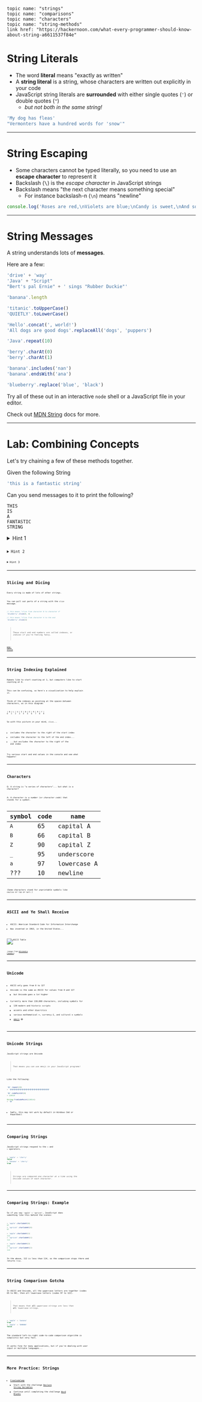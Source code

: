     topic name: "strings"
    topic name: "comparisons"
    topic name: "characters"
    topic name: "string-methods"
    link href: "https://hackernoon.com/what-every-programmer-should-know-about-string-a6611537f84e"

# String Literals

* The word **literal** means "exactly as written" 
* A **string literal** is a string, whose characters are written out explicitly in your code
* JavaScript string literals are **surrounded** with either single quotes (`'`) or double quotes (`"`)
  * *but not both in the same string!*

```js
'My dog has fleas'
"Vermonters have a hundred words for 'snow'"
```

---

# String Escaping

* Some characters cannot be typed literally, so you need to use an **escape character** to represent it
* Backslash (<kbd>\\</kbd>) is the *escape character* in JavaScript strings
* Backslash means "the next character means something special"
  * For instance backslash-n (`\n`) means "newline"

```js
console.log('Roses are red,\nViolets are blue;\nCandy is sweet,\nAnd so are you.')
```

---

# String Messages

A string understands lots of **messages**.

Here are a few:

```js
'drive' + 'way'
'Java' + "Script"
"Bert's pal Ernie" + ' sings "Rubber Duckie"'

'banana'.length

'titanic'.toUpperCase()
'QUIETLY'.toLowerCase()

'Hello'.concat(', world!')
'All dogs are good dogs'.replaceAll('dogs', 'puppers')

'Java'.repeat(10)

'berry'.charAt(0)
'berry'.charAt(1)

'banana'.includes('nan')
'banana'.endsWith('ana')

'blueberry'.replace('blue', 'black')
```

Try all of these out in an interactive `node` shell or a JavaScript file in your editor.

Check out [MDN String](https://developer.mozilla.org/en-US/docs/Web/JavaScript/Reference/Global_Objects/String) docs for more.

---

# Lab: Combining Concepts

Let's try chaining a few of these methods together.

Given the following String

```js
'this is a fantastic string'
```

Can you send messages to it to print the following?

```
THIS
IS
A
FANTASTIC
STRING
```

<details>
<summary>Hint 1</summary>

<div>
You can chain multiple methods off of each other by calling them one after another. e.g.

<pre><code class="language-javascript">"Hello".repeat(3).toUpperCase()<code></pre>

</div>
</details>

<details>
<summary>Hint 2</summary>

<div>

There is a message that can substitute all the `subString` values in a string with the `newValue`.

<pre><code class="language-javascript">.replaceAll(subString, newValue)<code></pre>

</div>
</details>

<details>
<summary>Hint 3</summary>

<div>

The newline character can be used to create line breaks.
<pre><code class="language-javascript">'\n'<code></pre>

</div>
</details>

---

# Slicing and Dicing

Every string is made of lots of other strings.

You can pull out parts of a string with the `slice` message.

```js
// this means "slice from character 0 to character 4"
'blueberry'.slice(0, 4) 

// this means "slice from character 4 to the end
'blueberry'.slice(4)
```

> These start and end numbers are called *indexes*, or *indices* if you're feeling fancy.

[MDN: slice](https://developer.mozilla.org/en-US/docs/Web/JavaScript/Reference/Global_Objects/String/slice)

---

# String Indexing Explained

Humans like to start counting at 1, but computers like to start counting at 0.

This can be confusing, so here's a visualization to help explain it.

Think of the indexes as pointing at the *spaces between* characters, as in this diagram:

    | B | L | U | E | B | E | R | R | Y |
    0   1   2   3   4   5   6   7   8   9
     
So with this picture in your mind, `slice`...
  
   * includes the character to the *right* of the start index
   * includes the character to the *left* of the end index...
   * ...but *excludes* the character to the *right* of the end index

Try various start and end values in the console and see what happens!

---

# Characters

Q: A string is "a series of characters"... but what is a character?

A: A character is a *number* (or *character code*) that stands for a *symbol*.

|symbol|code|name|
|---|---|---|
| `A` | 65 | capital A |
| `B` | 66 | capital B |
| `Z` | 90 | capital Z |
| `_` | 95 | underscore |
| `a` | 97 | lowercase A |
| ??? | 10 | newline |

(Some characters stand for *unprintable* symbols like `newline` or `tab` or `bell`.)

---

# ASCII and Ye Shall Receive

* ASCII: American Standard Code for Information Interchange
* Was invented in 1963, in the United States...

![ASCII Table](/images/ASCII-Table-wide.svg)

<small>(image from [Wikimedia Commons](https://commons.wikimedia.org/wiki/File:ASCII-Table-wide.svg))</small>

---

# Unicode

* ASCII only goes from 0 to 127
* Unicode is the same as ASCII for values from 0 and 127
    * but Unicode goes a *lot* higher
* Currently more than 130,000 characters, including symbols for
  * 139 modern and historic scripts
  * accents and other diacritics
  * various mathematical ∞, currency £, and cultural ☮ symbols
  * [emoji](https://en.wikipedia.org/wiki/Emoji) 😂

---
  
# Unicode Strings

JavaScript strings are Unicode

> That means you can use emoji in your JavaScript programs!

Like the following:

```js
'😂'.repeat(20)
> '😂😂😂😂😂😂😂😂😂😂😂😂😂😂😂😂😂😂😂😂'

'😂'.codePointAt(0)
> 128514

String.fromCodePoint(128514)
> '😂'
```

 * Sadly, this *may* not work by default in Windows Cmd or PowerShell

---

# Comparing Strings

JavaScript strings respond to the `<` and `>` operators.

```js
> 'apple' > 'cherry'
false
> 'banana' < 'cherry'
true
```

> Strings are compared *one character at a time* using the *Unicode values* of each character.

---

# Comparing Strings: Example

So if you say `'apple' < 'apricot'`, JavaScript does something like this behind the scenes:

```js
> 'apple'.charCodeAt(0)
97
> 'apricot'.charCodeAt(0)
97

> 'apple'.charCodeAt(1)
112
> 'apricot'.charCodeAt(1)
112

> 'apple'.charCodeAt(2)
112
> 'apricot'.charCodeAt(2)
114
```

In the above, 112 is less than 114, so the comparison stops there and returns `true`.

---

# String Comparison Gotcha

In ASCII and Unicode, all the uppercase letters are together (codes 65 to 90), then all lowercase letters (codes 97 to 122).

> That means that **all** uppercase strings are less than **all** lowercase strings.

```js
> 'apple' < 'banana'
true
> 'apple' < 'BANANA'
false
```

The standard left-to-right code-to-code comparison algorithm is simplistic but very fast.

It works fine for many applications, but if you're dealing with user input or multiple languages...

---

# More Practice: Strings

* [FreeCodeCamp](https://learn.freecodecamp.org/javascript-algorithms-and-data-structures)
    - Start with the challenge [Declare String Variables](https://learn.freecodecamp.org/javascript-algorithms-and-data-structures/basic-javascript/declare-string-variables)
    - Continue until completing the challenge [Word Blanks](https://learn.freecodecamp.org/javascript-algorithms-and-data-structures/basic-javascript/word-blanks)
